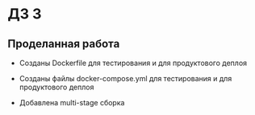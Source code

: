 # ДЗ 3

## Проделанная работа

- Созданы Dockerfile для тестирования и для продуктового деплоя
- Созданы файлы docker-compose.yml для тестирования и для продуктового деплоя

- Добавлена multi-stage сборка
